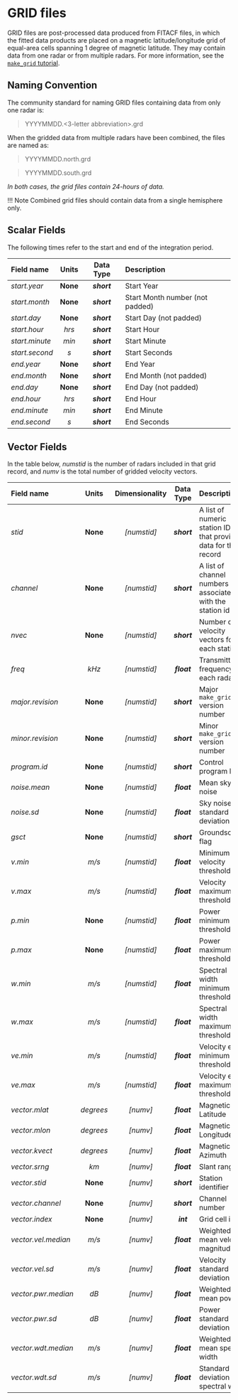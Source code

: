 <!-- Copyright (C) 2020 SuperDARN Canada, University of Saskatchewan 
author(s): Marina Schmidt 

Disclaimer: License under GNU v3.0, the file is found in the root directory under LICENSE 

Modifications:
    2022-11-28 Emma Bland (UNIS) Updated file format description

-->
# GRID files 

GRID files are post-processed data produced from FITACF files, in which the fitted data products are placed on a magnetic latitude/longitude grid of equal-area cells spanning 1 degree of magnetic latitude. They may contain data from one radar or from multiple radars. For more information, see the [`make_grid` tutorial](../../user_guide/make_grid.md).

## Naming Convention

The community standard for naming GRID files containing data from only one radar is:

> YYYYMMDD.<3-letter abbreviation>.grd

When the gridded data from multiple radars have been combined, the files are named as:

> YYYYMMDD.north.grd

> YYYYMMDD.south.grd

*In both cases, the grid files contain 24-hours of data.*

!!! Note
    Combined grid files should contain data from a single hemisphere only.


## Scalar Fields

The following times refer to the start and end of the integration period.


| Field name       | Units      | Data Type    | Description                                  |
| :----------      | :-----:    | :-------:    | :---                                           |
| *start.year*     | **None**   | ***short***  | Start Year |
| *start.month*    | **None**   | ***short***  | Start Month number (not padded)                            |
| *start.day*      | **None**   | ***short***  | Start Day (not padded)  |
| *start.hour*     | *hrs*      | ***short***  | Start Hour   |
| *start.minute*   | *min*      | ***short***  | Start Minute |
| *start.second*   | *s*        | ***short***  | Start Seconds  |
| *end.year*       | **None**   | ***short***  | End Year |
| *end.month*      | **None**   | ***short***  | End Month (not padded) |
| *end.day*    | **None**   | ***short***  | End Day (not padded) |
| *end.hour*    | *hrs*      | ***short***  | End Hour  |
| *end.minute*    | *min*      | ***short***  | End Minute |
| *end.second*    | *s*        | ***short***  | End Seconds |


## Vector Fields

In the table below, *numstid* is the number of radars included in that grid record, and *numv* is the total number of gridded velocity vectors.


| Field name  | Units           | Dimensionality | Data Type   | Description                                                                 |
| :---------- | :-----:         | :-------:      | :---:       | :---                                                                        |
| *stid*      |  **None**       |  *[numstid]*     | ***short*** | A list of numeric station IDs that provided data for the record |
| *channel*   |  **None**       |  *[numstid]*     | ***short*** | A list of channel numbers associated with the station id |
| *nvec*      | **None** | *[numstid]*  | ***short*** | Number of velocity vectors for each station|
| *freq*      | *kHz* | *[numstid]* | ***float*** | Transmitted frequency for each radar |
| *major.revision* | **None** | *[numstid]* | ***short*** | Major `make_grid` version number |
| *minor.revision* | **None** | *[numstid]* | ***short*** | Minor `make_grid` version number |
| *program.id*     | **None** | *[numstid]* | ***short*** | Control program ID | 
| *noise.mean*      | **None** | *[numstid]* | ***float*** | Mean sky noise |
| *noise.sd*        | **None** | *[numstid]* | ***float*** | Sky noise standard deviation |
| *gsct*            | **None** | *[numstid]* | ***short*** | Groundscatter flag |
| *v.min*           | *m/s* | *[numstid]* | ***float*** | Minimum velocity threshold |
| *v.max*           | *m/s* | *[numstid]* | ***float*** | Velocity maximum threshold |
| *p.min*           | **None** | *[numstid]* | ***float*** | Power minimum threshold |
| *p.max*           | **None** | *[numstid]* | ***float*** | Power maximum threshold |
| *w.min*           | *m/s*  | *[numstid]* | ***float*** | Spectral width minimum threshold |
| *w.max*           | *m/s*  | *[numstid]* | ***float*** | Spectral width maximum threshold |
| *ve.min*          | *m/s*  | *[numstid]* | ***float*** | Velocity error minimum threshold |
| *ve.max*          | *m/s*  | *[numstid]* | ***float*** | Velocity error maximum threshold |
| *vector.mlat*     | *degrees* | *[numv]* | ***float*** | Magnetic Latitude |
| *vector.mlon*     | *degrees* | *[numv]* | ***float*** | Magnetic Longitude |
| *vector.kvect*    | *degrees* | *[numv]*   | ***float*** | Magnetic Azimuth |
| *vector.srng*     | *km*      | *[numv]*   | ***float*** | Slant range |
| *vector.stid*     | **None**  | *[numv]*   | ***short*** | Station identifier |
| *vector.channel*  | **None**  | *[numv]*   | ***short*** | Channel number |
| *vector.index*    | **None**  | *[numv]*   | ***int***   | Grid cell index |
| *vector.vel.median* | *m/s* | *[numv]*   | ***float*** | Weighted mean velocity magnitude |
| *vector.vel.sd*     | *m/s*   | *[numv]*   | ***float*** | Velocity standard deviation |
| *vector.pwr.median* | *dB*  | *[numv]*   | ***float*** | Weighted mean power |
| *vector.pwr.sd*     | *dB*  | *[numv]*   | ***float*** | Power standard deviation |
| *vector.wdt.median* | *m/s* | *[numv]*   | ***float*** | Weighted mean spectral width |
| *vector.wdt.sd*     | *m/s* | *[numv]*   | ***float*** | Standard deviation of spectral width |



